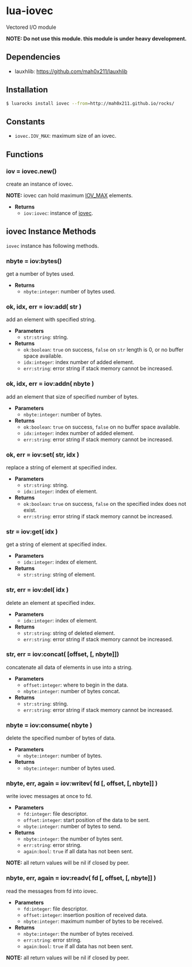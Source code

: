 # lua-iovec

Vectored I/O module

**NOTE: Do not use this module.  this module is under heavy development.**


## Dependencies

- lauxhlib: <https://github.com/mah0x211/lauxhlib>


## Installation

```bash
$ luarocks install iovec --from=http://mah0x211.github.io/rocks/
```

## Constants

- `iovec.IOV_MAX`: maximum size of an iovec.


## Functions

### iov = iovec.new()

create an instance of iovec.

**NOTE:** iovec can hold maximum [IOV_MAX](#constants) elements.

- **Returns**
    - `iov:iovec`: instance of [iovec](#iovec-instance-methods).


## iovec Instance Methods

`iovec` instance has following methods.

### nbyte = iov:bytes()

get a number of bytes used.

- **Returns**
    - `nbyte:integer`: number of bytes used.

### ok, idx, err = iov:add( str )

add an element with specified string.

- **Parameters**
    - `str:string`: string.
- **Returns**
    - `ok:boolean`: `true` on success, `false` on `str` length is 0, or no buffer space available.
    - `idx:integer`: index number of added element.
    - `err:string`: error string if stack memory cannot be increased.


### ok, idx, err = iov:addn( nbyte )

add an element that size of specified number of bytes.

- **Parameters**
    - `nbyte:integer`: number of bytes.
- **Returns**
    - `ok:boolean`: `true` on success, `false` on no buffer space available.
    - `idx:integer`: index number of added element.
    - `err:string`: error string if stack memory cannot be increased.


### ok, err = iov:set( str, idx )

replace a string of element at specified index.

- **Parameters**
    - `str:string`: string.
    - `idx:integer`: index of element.
- **Returns**
    - `ok:boolean`: `true` on success, `false` on the specified index does not exist.
    - `err:string`: error string if stack memory cannot be increased.


### str = iov:get( idx )

get a string of element at specified index.

- **Parameters**
    - `idx:integer`: index of element.
- **Returns**
    - `str:string`: string of element.


### str, err = iov:del( idx )

delete an element at specified index.

- **Parameters**
    - `idx:integer`: index of element.
- **Returns**
    - `str:string`: string of deleted element.
    - `err:string`: error string if stack memory cannot be increased.


### str, err = iov:concat( [offset, [, nbyte]])

concatenate all data of elements in use into a string.

- **Parameters**
    - `offset:integer`: where to begin in the data.
    - `nbyte:integer`: number of bytes concat.
- **Returns**
    - `str:string`: string.
    - `err:string`: error string if stack memory cannot be increased.


### nbyte = iov:consume( nbyte )

delete the specified number of bytes of data.

- **Parameters**
    - `nbyte:integer`: number of bytes.
- **Returns**
    - `nbyte:integer`: number of bytes used.


### nbyte, err, again = iov:writev( fd [, offset, [, nbyte]] )

write iovec messages at once to fd.

- **Parameters**
    - `fd:integer`: file descriptor.
    - `offset:integer`: start position of the data to be sent.
    - `nbyte:integer`: number of bytes to send.
- **Returns**
    - `nbyte:integer`: the number of bytes sent.
    - `err:string`: error string.
    - `again:bool`: `true` if all data has not been sent.

**NOTE:** all return values will be nil if closed by peer.


### nbyte, err, again = iov:readv( fd [, offset, [, nbyte]] )

read the messages from fd into iovec.

- **Parameters**
    - `fd:integer`: file descriptor.
    - `offset:integer`: insertion position of received data.
    - `nbyte:integer`: maximum number of bytes to be received.
- **Returns**
    - `nbyte:integer`: the number of bytes received.
    - `err:string`: error string.
    - `again:bool`: `true` if all data has not been sent.

**NOTE:** all return values will be nil if closed by peer.
